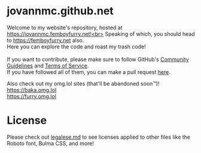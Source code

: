 # jovannmc.github.net
Welcome to my website's repository, hosted at https://jovannmc.femboyfurry.net!<br>
Speaking of which, you should head to https://femboyfurry.net also.<br>
Here you can explore the code and roast my trash code!<br>
<br>
If you want to contribute, please make sure to follow GitHub's [Community Guidelines](https://docs.github.com/en/site-policy/github-terms/github-community-guidelines) and [Terms of Service](https://docs.github.com/en/site-policy/github-terms/github-terms-of-service).<br>
If you have followed all of them, you can make a pull request [here](https://github.com/JovannMC/jovannmc.github.io/pulls).

Also check out my omg.lol sites (that'll be abandoned soon:tm:)!<br>
https://baka.omg.lol<br>
https://furry.omg.lol

# License
Please check out [legalese.md](license.md) to see licenses applied to other files like the Roboto font, Bulma CSS, and more!
